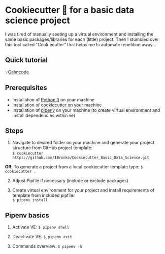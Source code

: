 # Cookiecutter 🍪 for a basic data science project

I was tired of manually seeting up a virtual environment and installing the same basic packages/libraries for each (little) project.
Then I stumbled over this tool called "Cookiecutter" that helps me to automate repetition away... 

## Quick tutorial

💡[Calmcode](https://calmcode.io/cookiecutter/the-problem.html)

## Prerequisites

- Installation of [Python 3](https://www.python.org) on your machine  
- Installation of [cookiecutter](https://cookiecutter.readthedocs.io/en/2.0.2/installation.html) on your machine
- Installation of [pipenv](https://docs.pipenv.org) on your machine (to create virtual environment and install dependencies within ve)

## Steps

1. Navigate to desired folder on your machine and generate your project structure from GitHub project template:<br> 
`$ cookiecutter https://github.com/IBronko/Cookiecutter_Basic_Data_Science.git`

  __OR__: To generate a project from a local cookiecutter template type: `$ cookiecutter .`

2. Adjust Pipfile if necessary (include or exclude packages)

3. Create virtual environment for your project and install requirements of template from included pipfile:<br>
`$ pipenv install`

## Pipenv basics

1. Activate VE: `$ pipenv shell`

2. Deactivate VE: `$ pipenv exit`

3. Commands overview: `$ pipenv -h`

